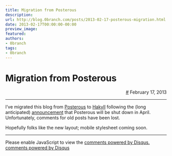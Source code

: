 ```yaml
---
title: Migration from Posterous
description:
url: http://blog.0branch.com/posts/2013-02-17-posterous-migration.html
date: 2013-02-17T00:00:00-00:00
preview_image:
featured:
authors:
- 0branch
tags:
- 0branch
---
```


<div>
  <div class="span-22">
    <div class="span-12"><h1>Migration from Posterous</h1></div>
    <div style="text-align: right" class="span-10 last">
      <a href="https://blog.0branch.com/index.html">#</a> February 17, 2013
    </div>
  </div>
  <hr/>
  <div>
    <p>I&rsquo;ve migrated this blog from <a href="https://posterous.com/">Posterous</a> to <a href="http://jaspervdj.be/hakyll/">Hakyll</a> following the (long anticipated) <a href="http://blog.posterous.com/thanks-from-posterous">announcement</a> that Posterous will be shut down in April. Unfortunately, comments for old posts have been lost.</p>
<p>Hopefully folks like the new layout; mobile stylesheet coming soon.</p>
  </div>
</div>

<hr/>

<div></div>

<noscript>Please enable JavaScript to view the <a href="http://disqus.com/?ref_noscript">comments powered by Disqus.</a></noscript>
<a href="http://disqus.com" class="dsq-brlink">comments powered by <span class="logo-disqus">Disqus</span></a>

